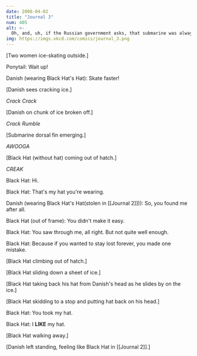 ```yaml
---
date: 2008-04-02
title: "Journal 3"
num: 405
alt: >-
  Oh, and, uh, if the Russian government asks, that submarine was always there.
img: https://imgs.xkcd.com/comics/journal_3.png
---
```

[Two women ice-skating outside.]

Ponytail: Wait up!

Danish (wearing Black Hat's Hat): Skate faster!

[Danish sees cracking ice.]

*Crack Crack*

[Danish on chunk of ice broken off.]

*Crack Rumble*

[Submarine dorsal fin emerging.]

*AWOOGA*

[Black Hat (without hat) coming out of hatch.]

*CREAK*

Black Hat: Hi.

Black Hat: That's my hat you're wearing.

Danish (wearing Black Hat's Hat(stolen in [[Journal 2]])): So, you found me after all.

Black Hat (out of frame): You didn't make it easy.

Black Hat: You saw through me, all right. But not quite well enough.

Black Hat: Because if you wanted to stay lost forever, you made one mistake.

[Black Hat climbing out of hatch.]

[Black Hat sliding down a sheet of ice.]

[Black Hat taking back his hat from Danish's head as he slides by on the ice.]

[Black Hat skidding to a stop and putting hat back on his head.]

Black Hat: You took my hat.

Black Hat: I **LIKE** my hat.

[Black Hat walking away.]

[Danish left standing, feeling like Black Hat in [[Journal 2]].]